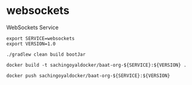 # websockets
WebSockets Service

```
export SERVICE=websockets
export VERSION=1.0

./gradlew clean build bootJar

docker build -t sachingoyaldocker/baat-org-${SERVICE}:${VERSION} . 

docker push sachingoyaldocker/baat-org-${SERVICE}:${VERSION} 
```
